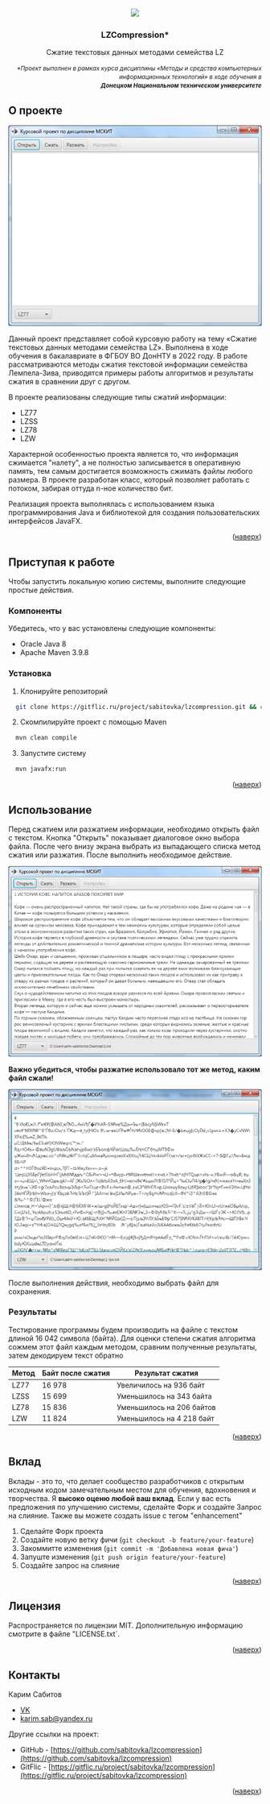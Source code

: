 <a name="readme-top"></a>

<!-- PROJECT LOGO -->
<br />
<div align="center">
  <a href="https://donntu.ru/" target="_blank">
    <img src="https://donntu.ru/sites/default/files/images/gerb_donntu_large.jpg" height="150px">
  </a>
  <h3 align="center">LZCompression*</h3>
  <p align="center">
    Сжатие текстовых данных методами семейства LZ
    <br>
  </p>
  <p align="right">
    <small><i>*Проект выполнен в рамках курса дисциплины «Методы и средства компьютерных информационных технологий» в ходе обучения в
    <br>
    <strong>Донецком Национальном техническом университете</strong></i></small>
  </p>
</div>

## О проекте

![Скриншот из программы](.gitassets/images/screenshot.png)

Данный проект представляет собой курсовую работу на тему «Сжатие текстовых данных методами семейства LZ». Выполнена в ходе обучения в бакалавриате в ФГБОУ ВО ДонНТУ в 2022 году. В работе рассматриваются методы сжатия текстовой информации семейства Лемпела-Зива, приводятся примеры работы алгоритмов и результаты сжатия в сравнении друг с другом.

В проекте реализованы следующие типы сжатий информации:
* LZ77
* LZSS
* LZ78
* LZW

Характерной особенностью проекта является то, что информация сжимается "налету", а не полностью записывается в оперативную память, тем самым достигается возможность сжимать файлы любого размера. 
В проекте разработан класс, который позволяет работать с потоком, забирая оттуда n-ное количество бит. 

Реализация проекта выполнялась с использованием языка программирования Java и библиотекой для создания пользовательских интерфейсов JavaFX.

<p align="right">(<a href="#readme-top">наверх</a>)</p>

## Приступая к работе

Чтобы запустить локальную копию системы, выполните следующие простые действия.

### Компоненты                                                                

Убедитесь, что у вас установлены следующие компоненты:
* Oracle Java 8
* Apache Maven 3.9.8

### Установка

1. Клонируйте репозиторий
  ```sh
    git clone https://gitflic.ru/project/sabitovka/lzcompression.git && cd client
  ```
2. Скомпилируйте проект с помощью Maven
  ```sh
    mvn clean compile
  ```
3. Запустите систему
  ```sh
    mvn javafx:run
  ```

<p align="right">(<a href="#readme-top">наверх</a>)</p>

## Использование

Перед сжатием или разжатием информации, необходимо открыть файл с текстом. Кнопка "Открыть" показывает диалоговое окно выбора файла. После чего внизу экрана выбрать из выпадающего списка метод сжатия или разжатия. После выполнить необходимое действие.

![compression.png](.gitassets/images/compression.png)

**Важно убедиться, чтобы разжатие использовало тот же метод, каким файл сжали!**

![decompression.png](.gitassets/images/decompression.png)

После выполнения действия, необходимо выбрать файл для сохранения.

### Результаты

Тестирование программы будем производить на файле с текстом длиной 16 042 символа (байта). Для оценки степени сжатия алгоритма сожмем этот файл каждым методом, сравним полученные результаты, затем декодируем текст обратно

| Метод | Байт после сжатия | Результат сжатия          |
|-------|-------------------|---------------------------|
| LZ77  | 16 978            | Увеличилось на 936 байт   |
| LZSS  | 15 699            | Уменьшилось на 343 байта  |
| LZ78  | 15 836            | Уменьшилось на 206 байтов |
| LZW   | 11 824            | Уменьшилось на 4 218 байт |


<p align="right">(<a href="#readme-top">наверх</a>)</p>

## Вклад

Вклады - это то, что делает сообщество разработчиков с открытым исходным кодом замечательным местом для обучения, вдохновения и творчества. Я **высоко оценю любой ваш вклад**.
Если у вас есть предложения по улучшению системы, сделайте Форк и создайте Запрос на слияние. Также вы можете создать issue с тегом "enhancement"
1. Сделайте Форк проекта
2. Создайте новую ветку фичи (`git checkout -b feature/your-feature`)
3. Закоммитте изменения (`git commit -m 'Добавлена новая фича'`)
4. Запуште изменения (`git push origin feature/your-feature`)
5. Создайте запрос на слияние

<p align="right">(<a href="#readme-top">наверх</a>)</p>

## Лицензия

Распространяется по лицензии MIT. Дополнительную информацию смотрите в файле "LICENSE.txt`.

<p align="right">(<a href="#readme-top">наверх</a>)</p>

## Контакты

Карим Сабитов
* [VK](https://vk.com/id87074050)
* [karim.sab@yandex.ru](mailto://karim.sab@yandex.ru)

Другие ссылки на проект:
* GitHub - [https://github.com/sabitovka/lzcompression](https://github.com/sabitovka/lzcompression)
* GitFlic - [https://gitflic.ru/project/sabitovka/lzcompression](https://gitflic.ru/project/sabitovka/lzcompression)

<p align="right">(<a href="#readme-top">наверх</a>)</p>
